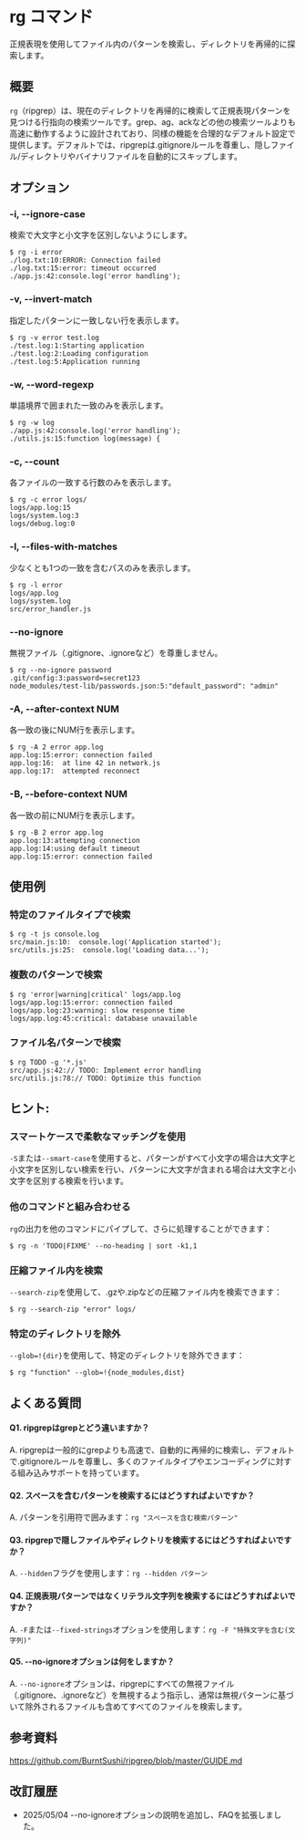 # rg コマンド

正規表現を使用してファイル内のパターンを検索し、ディレクトリを再帰的に探索します。

## 概要

`rg`（ripgrep）は、現在のディレクトリを再帰的に検索して正規表現パターンを見つける行指向の検索ツールです。grep、ag、ackなどの他の検索ツールよりも高速に動作するように設計されており、同様の機能を合理的なデフォルト設定で提供します。デフォルトでは、ripgrepは.gitignoreルールを尊重し、隠しファイル/ディレクトリやバイナリファイルを自動的にスキップします。

## オプション

### **-i, --ignore-case**

検索で大文字と小文字を区別しないようにします。

```console
$ rg -i error
./log.txt:10:ERROR: Connection failed
./log.txt:15:error: timeout occurred
./app.js:42:console.log('error handling');
```

### **-v, --invert-match**

指定したパターンに一致しない行を表示します。

```console
$ rg -v error test.log
./test.log:1:Starting application
./test.log:2:Loading configuration
./test.log:5:Application running
```

### **-w, --word-regexp**

単語境界で囲まれた一致のみを表示します。

```console
$ rg -w log
./app.js:42:console.log('error handling');
./utils.js:15:function log(message) {
```

### **-c, --count**

各ファイルの一致する行数のみを表示します。

```console
$ rg -c error logs/
logs/app.log:15
logs/system.log:3
logs/debug.log:0
```

### **-l, --files-with-matches**

少なくとも1つの一致を含むパスのみを表示します。

```console
$ rg -l error
logs/app.log
logs/system.log
src/error_handler.js
```

### **--no-ignore**

無視ファイル（.gitignore、.ignoreなど）を尊重しません。

```console
$ rg --no-ignore password
.git/config:3:password=secret123
node_modules/test-lib/passwords.json:5:"default_password": "admin"
```

### **-A, --after-context NUM**

各一致の後にNUM行を表示します。

```console
$ rg -A 2 error app.log
app.log:15:error: connection failed
app.log:16:  at line 42 in network.js
app.log:17:  attempted reconnect
```

### **-B, --before-context NUM**

各一致の前にNUM行を表示します。

```console
$ rg -B 2 error app.log
app.log:13:attempting connection
app.log:14:using default timeout
app.log:15:error: connection failed
```

## 使用例

### 特定のファイルタイプで検索

```console
$ rg -t js console.log
src/main.js:10:  console.log('Application started');
src/utils.js:25:  console.log('Loading data...');
```

### 複数のパターンで検索

```console
$ rg 'error|warning|critical' logs/app.log
logs/app.log:15:error: connection failed
logs/app.log:23:warning: slow response time
logs/app.log:45:critical: database unavailable
```

### ファイル名パターンで検索

```console
$ rg TODO -g '*.js'
src/app.js:42:// TODO: Implement error handling
src/utils.js:78:// TODO: Optimize this function
```

## ヒント:

### スマートケースで柔軟なマッチングを使用

`-S`または`--smart-case`を使用すると、パターンがすべて小文字の場合は大文字と小文字を区別しない検索を行い、パターンに大文字が含まれる場合は大文字と小文字を区別する検索を行います。

### 他のコマンドと組み合わせる

`rg`の出力を他のコマンドにパイプして、さらに処理することができます：
```console
$ rg -n 'TODO|FIXME' --no-heading | sort -k1,1
```

### 圧縮ファイル内を検索

`--search-zip`を使用して、.gzや.zipなどの圧縮ファイル内を検索できます：
```console
$ rg --search-zip "error" logs/
```

### 特定のディレクトリを除外

`--glob=!{dir}`を使用して、特定のディレクトリを除外できます：
```console
$ rg "function" --glob=!{node_modules,dist}
```

## よくある質問

#### Q1. ripgrepはgrepとどう違いますか？
A. ripgrepは一般的にgrepよりも高速で、自動的に再帰的に検索し、デフォルトで.gitignoreルールを尊重し、多くのファイルタイプやエンコーディングに対する組み込みサポートを持っています。

#### Q2. スペースを含むパターンを検索するにはどうすればよいですか？
A. パターンを引用符で囲みます：`rg "スペースを含む検索パターン"`

#### Q3. ripgrepで隠しファイルやディレクトリを検索するにはどうすればよいですか？
A. `--hidden`フラグを使用します：`rg --hidden パターン`

#### Q4. 正規表現パターンではなくリテラル文字列を検索するにはどうすればよいですか？
A. `-F`または`--fixed-strings`オプションを使用します：`rg -F "特殊文字を含む(文字列)"`

#### Q5. --no-ignoreオプションは何をしますか？
A. `--no-ignore`オプションは、ripgrepにすべての無視ファイル（.gitignore、.ignoreなど）を無視するよう指示し、通常は無視パターンに基づいて除外されるファイルも含めてすべてのファイルを検索します。

## 参考資料

https://github.com/BurntSushi/ripgrep/blob/master/GUIDE.md

## 改訂履歴

- 2025/05/04 --no-ignoreオプションの説明を追加し、FAQを拡張しました。